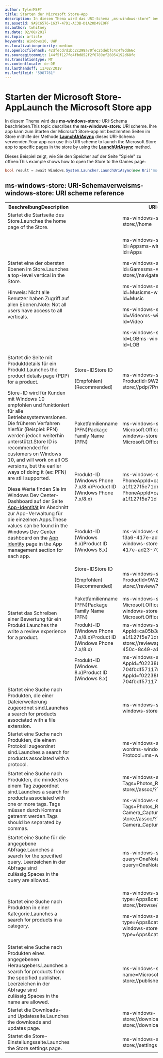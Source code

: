 ```yaml
---
author: TylerMSFT
title: Starten der Microsoft Store-App
description: In diesem Thema wird das URI-Schema „ms-windows-store“ beschrieben. Ihre app kann dieses URI-Schema verwenden, um die Microsoft Store-app mit bestimmten Seiten im Speicher zu starten.
ms.assetid: 9A9C6576-1637-47D1-AC3B-D1A20D49E0FF
ms.author: twhitney
ms.date: 02/08/2017
ms.topic: article
keywords: Windows10, UWP
ms.localizationpriority: medium
ms.openlocfilehash: 42dfecd7d1bc2c298a70fec2bdebfc4c4f9dd66c
ms.sourcegitcommit: 144f5f127fc4fbd852f2f6780ef26054192d68fc
ms.translationtype: MT
ms.contentlocale: de-DE
ms.lasthandoff: 11/02/2018
ms.locfileid: "5987761"
---
```

# <a name="launch-the-microsoft-store-app"></a><span data-ttu-id="0b67d-105">Starten der Microsoft Store-App</span><span class="sxs-lookup"><span data-stu-id="0b67d-105">Launch the Microsoft Store app</span></span>



<span data-ttu-id="0b67d-106">In diesem Thema wird das **ms-windows-store:**-URI-Schema beschrieben.</span><span class="sxs-lookup"><span data-stu-id="0b67d-106">This topic describes the **ms-windows-store:** URI scheme.</span></span> <span data-ttu-id="0b67d-107">Ihre app kann zum Starten der Microsoft Store-app mit bestimmten Seiten im Store mithilfe der Methode [**LaunchUriAsync**](https://msdn.microsoft.com/library/windows/apps/hh701476) dieses URI-Schema verwenden.</span><span class="sxs-lookup"><span data-stu-id="0b67d-107">Your app can use this URI scheme to launch the Microsoft Store app to specific pages in the store by using the [**LaunchUriAsync**](https://msdn.microsoft.com/library/windows/apps/hh701476) method.</span></span>

<span data-ttu-id="0b67d-108">Dieses Beispiel zeigt, wie Sie den Speicher auf der Seite "Spiele" zu öffnen:</span><span class="sxs-lookup"><span data-stu-id="0b67d-108">This example shows how to open the Store to the Games page:</span></span>

```cs
bool result = await Windows.System.Launcher.LaunchUriAsync(new Uri("ms-windows-store://navigatetopage/?Id=Games"));
```

## <a name="ms-windows-store-uri-scheme-reference"></a><span data-ttu-id="0b67d-109">ms-windows-store: URI-Schemaverweis</span><span class="sxs-lookup"><span data-stu-id="0b67d-109">ms-windows-store: URI scheme reference</span></span>

<table>
<tr><th><span data-ttu-id="0b67d-110">Beschreibung</span><span class="sxs-lookup"><span data-stu-id="0b67d-110">Description</span></span></th><th></th><th><span data-ttu-id="0b67d-111">URI-Schema</span><span class="sxs-lookup"><span data-stu-id="0b67d-111">URI scheme</span></span></th></tr>
<tr><td><span data-ttu-id="0b67d-112">Startet die Startseite des Store.</span><span class="sxs-lookup"><span data-stu-id="0b67d-112">Launches the home page of the Store.</span></span></td><td /><td><span data-ttu-id="0b67d-113">ms-windows-store://home</span><span class="sxs-lookup"><span data-stu-id="0b67d-113">ms-windows-store://home</span></span></td></tr>
<tr><td><span data-ttu-id="0b67d-114">Startet eine der obersten Ebenen im Store.</span><span class="sxs-lookup"><span data-stu-id="0b67d-114">Launches a top-level vertical in the Store.</span></span><p><span data-ttu-id="0b67d-115">Hinweis: Nicht alle Benutzer haben Zugriff auf allen Ebenen.</span><span class="sxs-lookup"><span data-stu-id="0b67d-115">Note: Not all users have access to all verticals.</span></span></p>
</td><td /><td>
<p><span data-ttu-id="0b67d-116">ms-windows-store://navigatetopage/?Id=Apps</span><span class="sxs-lookup"><span data-stu-id="0b67d-116">ms-windows-store://navigatetopage/?Id=Apps</span></span> </p>
<p><span data-ttu-id="0b67d-117">ms-windows-store://navigatetopage/?Id=Games</span><span class="sxs-lookup"><span data-stu-id="0b67d-117">ms-windows-store://navigatetopage/?Id=Games</span></span></p>
<p><span data-ttu-id="0b67d-118">ms-windows-store://navigatetopage/?Id=Music</span><span class="sxs-lookup"><span data-stu-id="0b67d-118">ms-windows-store://navigatetopage/?Id=Music</span></span></p>
<p><span data-ttu-id="0b67d-119">ms-windows-store://navigatetopage/?Id=Video</span><span class="sxs-lookup"><span data-stu-id="0b67d-119">ms-windows-store://navigatetopage/?Id=Video</span></span></p>
<p><span data-ttu-id="0b67d-120">ms-windows-store://navigatetopage/?Id=LOB</span><span class="sxs-lookup"><span data-stu-id="0b67d-120">ms-windows-store://navigatetopage/?Id=LOB</span></span></p>
</td>
</tr>
<tr>
<td rowspan="4"><span data-ttu-id="0b67d-121">Startet die Seite mit Produktdetails für ein Produkt.</span><span class="sxs-lookup"><span data-stu-id="0b67d-121">Launches the product details page (PDP) for a product.</span></span> <p><span data-ttu-id="0b67d-122">Store-ID wird für Kunden mit Windows 10 empfohlen und funktioniert für alle Betriebssystemversionen. Die früheren Verfahren hierfür (Beispiel: PFN) werden jedoch weiterhin unterstützt.</span><span class="sxs-lookup"><span data-stu-id="0b67d-122">Store ID is recommended for customers on Windows 10, and will work on all OS versions, but the earlier ways of doing it (ex: PFN) are still supported.</span></span></p>
<p><span data-ttu-id="0b67d-123">Diese Werte finden Sie im Windows Dev Center-Dashboard auf der Seite <a href="https://msdn.microsoft.com/library/windows/apps/mt148561.aspx">App-Identität</a> im Abschnitt zur App-Verwaltung für die einzelnen Apps.</span><span class="sxs-lookup"><span data-stu-id="0b67d-123">These values can be found in the Windows Dev Center dashboard on the <a href="https://msdn.microsoft.com/library/windows/apps/mt148561.aspx">App identity</a> page in the App management section for each app.</span></span></p>
</td>
<td>
<span data-ttu-id="0b67d-124">Store-ID</span><span class="sxs-lookup"><span data-stu-id="0b67d-124">Store ID</span></span> <p><span data-ttu-id="0b67d-125">(Empfohlen)</span><span class="sxs-lookup"><span data-stu-id="0b67d-125">(Recommended)</span></span></p>
</td>
<td>
<p><span data-ttu-id="0b67d-126">ms-windows-store://pdp/?ProductId=9WZDNCRFHVJL</span><span class="sxs-lookup"><span data-stu-id="0b67d-126">ms-windows-store://pdp/?ProductId=9WZDNCRFHVJL</span></span></p>
</td>
</tr>
<tr>
<td><span data-ttu-id="0b67d-127">Paketfamilienname (PFN)</span><span class="sxs-lookup"><span data-stu-id="0b67d-127">Package Family Name (PFN)</span></span></td>
<td><span data-ttu-id="0b67d-128">ms-windows-store://pdp/?PFN= Microsoft.Office.OneNote_8wekyb3d8bbwe</span><span class="sxs-lookup"><span data-stu-id="0b67d-128">ms-windows-store://pdp/?PFN= Microsoft.Office.OneNote_8wekyb3d8bbwe</span></span>
</td>
</tr>
<tr>
<td><span data-ttu-id="0b67d-129">Produkt-ID (Windows Phone 7.x/8.x)</span><span class="sxs-lookup"><span data-stu-id="0b67d-129">Product ID (Windows Phone 7.x/8.x)</span></span></td>
<td><span data-ttu-id="0b67d-130">ms-windows-store://pdp/?PhoneAppId=ca05b3ab-f157-450c-8c49-a1f127f5e71d</span><span class="sxs-lookup"><span data-stu-id="0b67d-130">ms-windows-store://pdp/?PhoneAppId=ca05b3ab-f157-450c-8c49-a1f127f5e71d</span></span> </td>
</tr>
<tr>
<td><span data-ttu-id="0b67d-131">Produkt-ID (Windows 8.x)</span><span class="sxs-lookup"><span data-stu-id="0b67d-131">Product ID (Windows 8.x)</span></span></td>
<td><span data-ttu-id="0b67d-132">ms-windows-store://pdp/?AppId=f022389f-f3a6-417e-ad23-704fbdf57117</span><span class="sxs-lookup"><span data-stu-id="0b67d-132">ms-windows-store://pdp/?AppId=f022389f-f3a6-417e-ad23-704fbdf57117</span></span>
</td>
</tr>
<tr>
<td rowspan="4"><span data-ttu-id="0b67d-133">Startet das Schreiben einer Bewertung für ein Produkt.</span><span class="sxs-lookup"><span data-stu-id="0b67d-133">Launches the write a review experience for a product.</span></span></td>
<td><span data-ttu-id="0b67d-134">Store-ID</span><span class="sxs-lookup"><span data-stu-id="0b67d-134">Store ID</span></span> <p><span data-ttu-id="0b67d-135">(Empfohlen)</span><span class="sxs-lookup"><span data-stu-id="0b67d-135">(Recommended)</span></span></p></td>
<td><span data-ttu-id="0b67d-136">ms-windows-store://review/?ProductId=9WZDNCRFHVJL</span><span class="sxs-lookup"><span data-stu-id="0b67d-136">ms-windows-store://review/?ProductId=9WZDNCRFHVJL</span></span> </td>
</tr>
<tr>
<td><span data-ttu-id="0b67d-137">Paketfamilienname (PFN)</span><span class="sxs-lookup"><span data-stu-id="0b67d-137">Package Family Name (PFN)</span></span></td>
<td><span data-ttu-id="0b67d-138">ms-windows-store://review/?PFN= Microsoft.Office.OneNote_8wekyb3d8bbwe</span><span class="sxs-lookup"><span data-stu-id="0b67d-138">ms-windows-store://review/?PFN= Microsoft.Office.OneNote_8wekyb3d8bbwe</span></span>
</td>
</tr>
<tr>
<td><span data-ttu-id="0b67d-139">Produkt-ID (Windows Phone 7.x/8.x)</span><span class="sxs-lookup"><span data-stu-id="0b67d-139">Product ID (Windows Phone 7.x/8.x)</span></span></td>
<td><span data-ttu-id="0b67d-140">ms-windows-store://reviewapp/?AppId=ca05b3ab-f157-450c-8c49-a1f127f5e71d</span><span class="sxs-lookup"><span data-stu-id="0b67d-140">ms-windows-store://reviewapp/?AppId=ca05b3ab-f157-450c-8c49-a1f127f5e71d</span></span> </td>
</tr>
<tr>
<td><span data-ttu-id="0b67d-141">Produkt-ID (Windows 8.x)</span><span class="sxs-lookup"><span data-stu-id="0b67d-141">Product ID (Windows 8.x)</span></span></td>
<td><span data-ttu-id="0b67d-142">ms-windows-store://review/?AppId=f022389f-f3a6-417e-ad23-704fbdf57117</span><span class="sxs-lookup"><span data-stu-id="0b67d-142">ms-windows-store://review/?AppId=f022389f-f3a6-417e-ad23-704fbdf57117</span></span> </td>
</tr>
<tr>
<td><span data-ttu-id="0b67d-143">Startet eine Suche nach Produkten, die einer Dateierweiterung zugeordnet sind.</span><span class="sxs-lookup"><span data-stu-id="0b67d-143">Launches a search for products associated with a file extension.</span></span> </td>
<td />
<td><span data-ttu-id="0b67d-144">ms-windows-store://assoc/?FileExt=pdf</span><span class="sxs-lookup"><span data-stu-id="0b67d-144">ms-windows-store://assoc/?FileExt=pdf</span></span>
</td>
</tr>
<tr>
<td><span data-ttu-id="0b67d-145">Startet eine Suche nach Produkten, die einem Protokoll zugeordnet sind.</span><span class="sxs-lookup"><span data-stu-id="0b67d-145">Launches a search for products associated with a protocol.</span></span></td>
<td />
<td><span data-ttu-id="0b67d-146">ms-windows-store://assoc/?Protocol=ms-word</span><span class="sxs-lookup"><span data-stu-id="0b67d-146">ms-windows-store://assoc/?Protocol=ms-word</span></span> </td>
</tr>
<tr>
<td><span data-ttu-id="0b67d-147">Startet eine Suche nach Produkten, die mindestens einem Tag zugeordnet sind.</span><span class="sxs-lookup"><span data-stu-id="0b67d-147">Launches a search for products associated with one or more tags.</span></span> <span data-ttu-id="0b67d-148">Tags müssen durch Kommas getrennt werden.</span><span class="sxs-lookup"><span data-stu-id="0b67d-148">Tags should be separated by commas.</span></span>
</td>
<td />
<td>
<p><span data-ttu-id="0b67d-149">ms-windows-store://assoc/?Tags=Photos_Rich_Media_Edit</span><span class="sxs-lookup"><span data-stu-id="0b67d-149">ms-windows-store://assoc/?Tags=Photos_Rich_Media_Edit</span></span> </p>
<p><span data-ttu-id="0b67d-150">ms-windows-store://assoc/?Tags=Photos_Rich_Media_Edit, Camera_Capture_App</span><span class="sxs-lookup"><span data-stu-id="0b67d-150">ms-windows-store://assoc/?Tags=Photos_Rich_Media_Edit, Camera_Capture_App</span></span></p>
</td>
</tr>
<tr>
<td>
<span data-ttu-id="0b67d-151">Startet eine Suche für die angegebene Abfrage.</span><span class="sxs-lookup"><span data-stu-id="0b67d-151">Launches a search for the specified query.</span></span> <span data-ttu-id="0b67d-152">Leerzeichen in der Abfrage sind zulässig.</span><span class="sxs-lookup"><span data-stu-id="0b67d-152">Spaces in the query are allowed.</span></span>
</td>
<td />
<td><span data-ttu-id="0b67d-153">ms-windows-store://search/?query=OneNote</span><span class="sxs-lookup"><span data-stu-id="0b67d-153">ms-windows-store://search/?query=OneNote</span></span> </td>
</tr>
<tr>
<td><span data-ttu-id="0b67d-154">Startet eine Suche nach Produkten in einer Kategorie.</span><span class="sxs-lookup"><span data-stu-id="0b67d-154">Launches a search for products in a category.</span></span></td>
<td />
<td>
<p><span data-ttu-id="0b67d-155">ms-windows-store://browse/?type=Apps&amp;cat=Productivity</span><span class="sxs-lookup"><span data-stu-id="0b67d-155">ms-windows-store://browse/?type=Apps&amp;cat=Productivity</span></span></p>
<p><span data-ttu-id="0b67d-156">ms-windows-store://browse/?type=Apps&amp;cat=Health+%26+fitness</span><span class="sxs-lookup"><span data-stu-id="0b67d-156">ms-windows-store://browse/?type=Apps&amp;cat=Health+%26+fitness</span></span> </p>
</td>
</tr>
<tr>
<td><span data-ttu-id="0b67d-157">Startet eine Suche nach Produkten eines angegebenen Herausgebers.</span><span class="sxs-lookup"><span data-stu-id="0b67d-157">Launches a search for products from the specified publisher.</span></span> <span data-ttu-id="0b67d-158">Leerzeichen in der Abfrage sind zulässig.</span><span class="sxs-lookup"><span data-stu-id="0b67d-158">Spaces in the name are allowed.</span></span>
</td>
<td />
<td><span data-ttu-id="0b67d-159">ms-windows-store://publisher/?name=Microsoft Corporation</span><span class="sxs-lookup"><span data-stu-id="0b67d-159">ms-windows-store://publisher/?name=Microsoft Corporation</span></span>
</td>
</tr>
<tr><td><span data-ttu-id="0b67d-160">Startet die Downloads- und Updateseite.</span><span class="sxs-lookup"><span data-stu-id="0b67d-160">Launches the downloads and updates page.</span></span></td>
<td />
<td><span data-ttu-id="0b67d-161">ms-windows-store://downloadsandupdates</span><span class="sxs-lookup"><span data-stu-id="0b67d-161">ms-windows-store://downloadsandupdates</span></span> </td>
</tr>
<tr>
<td><span data-ttu-id="0b67d-162">Startet die Store-Einstellungsseite.</span><span class="sxs-lookup"><span data-stu-id="0b67d-162">Launches the Store settings page.</span></span></td>
<td />
<td><span data-ttu-id="0b67d-163">ms-windows-store://settings</span><span class="sxs-lookup"><span data-stu-id="0b67d-163">ms-windows-store://settings</span></span> </td>
</tr>
</table>

 

 

